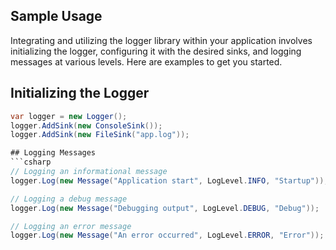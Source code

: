 ﻿## Sample Usage
Integrating and utilizing the logger library within your application involves initializing the logger, configuring it with the desired sinks, and logging messages at various levels. Here are examples to get you started.

## Initializing the Logger
```csharp
var logger = new Logger();
logger.AddSink(new ConsoleSink());
logger.AddSink(new FileSink("app.log"));

## Logging Messages
```csharp
// Logging an informational message
logger.Log(new Message("Application start", LogLevel.INFO, "Startup"));

// Logging a debug message
logger.Log(new Message("Debugging output", LogLevel.DEBUG, "Debug"));

// Logging an error message
logger.Log(new Message("An error occurred", LogLevel.ERROR, "Error"));